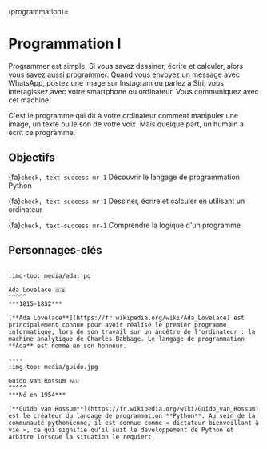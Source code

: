 (programmation)=

# Programmation I

Programmer est simple. Si vous savez dessiner, écrire et calculer, alors vous savez aussi programmer.
Quand vous envoyez un message avec WhatsApp, postez une image sur Instagram ou parlez à Siri, vous interagissez avec votre smartphone ou ordinateur. Vous communiquez avec cet machine.

C'est le programme qui dit à votre ordinateur comment manipuler une image, un texte ou le son de votre voix. Mais quelque part, un humain a écrit ce programme.

## Objectifs

{fa}`check, text-success mr-1` Découvrir le langage de programmation Python

{fa}`check, text-success mr-1` Dessiner, écrire et calculer en utilisant un ordinateur

{fa}`check, text-success mr-1`  Comprendre la logique d'un programme

## Personnages-clés

````{panels}

:img-top: media/ada.jpg

Ada Lovelace 🇬🇧
^^^^^
***1815-1852***

[**Ada Lovelace**](https://fr.wikipedia.org/wiki/Ada_Lovelace) est principalement connue pour avoir réalisé le premier programme informatique, lors de son travail sur un ancêtre de l'ordinateur : la machine analytique de Charles Babbage. Le langage de programmation **Ada** est nommé en son honneur.

----
:img-top: media/guido.jpg

Guido van Rossum 🇳🇱
^^^^^
***Né en 1954***

[**Guido van Rossum**](https://fr.wikipedia.org/wiki/Guido_van_Rossum) est le créateur du langage de programmation **Python**. Au sein de la communauté pythonienne, il est connue comme « dictateur bienveillant à vie », ce qui signifie qu'il suit le développement de Python et arbitre lorsque la situation le requiert.
````
